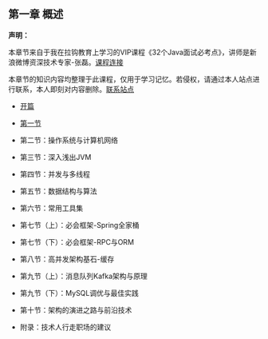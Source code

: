 ## 第一章 概述

**声明：**

本章节来自于我在拉钩教育上学习的VIP课程《32个Java面试必考点》，讲师是新浪微博资深技术专家-张磊。[课程连接](https://kaiwu.lagou.com/course/courseInfo.htm?courseId=1#/detail/pc?id=1)

本章节的知识内容均整理于此课程，仅用于学习记忆。若侵权，请通过本人站点进行联系，本人即刻对内容删除。[联系站点](https://jinguo.tech)

- [开篇](开篇：建立年薪50万的能力框架.md)

- [第一节](第一节：技术人员职业发展路径.md)
- 第二节：操作系统与计算机网络
- 第三节：深入浅出JVM
- 第四节：并发与多线程
- 第五节：数据结构与算法
- 第六节：常用工具集
- 第七节（上）：必会框架-Spring全家桶
- 第七节（下）：必会框架-RPC与ORM
- 第八节：高并发架构基石-缓存
- 第九节（上）：消息队列Kafka架构与原理
- 第九节（下）：MySQL调优与最佳实践
- 第十节：架构的演进之路与前沿技术
- 附录：技术人行走职场的建议

